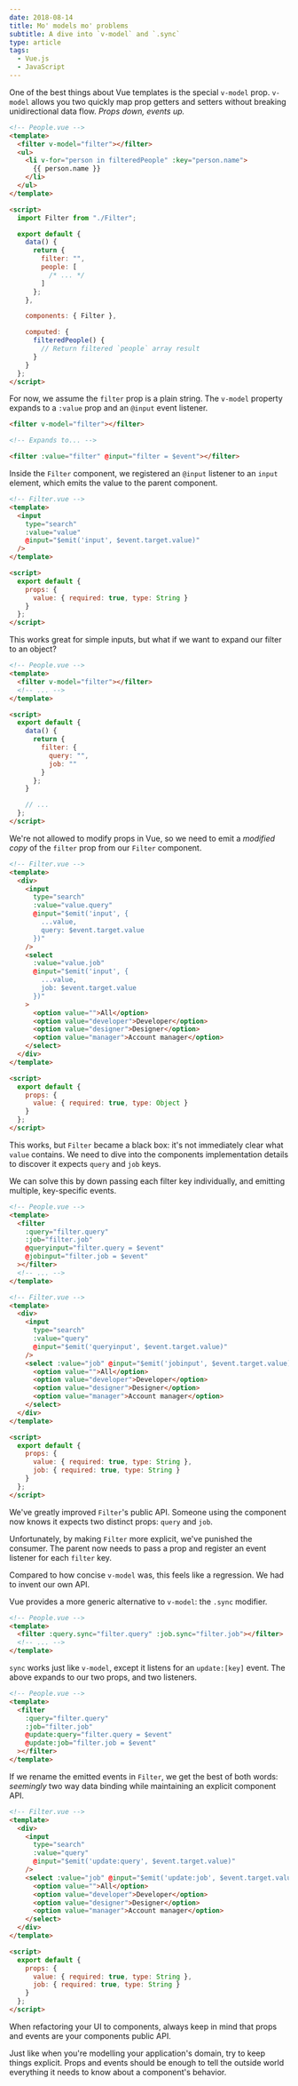```yaml
---
date: 2018-08-14
title: Mo' models mo' problems
subtitle: A dive into `v-model` and `.sync`
type: article
tags:
  - Vue.js
  - JavaScript
---
```


One of the best things about Vue templates is the special `v-model` prop. `v-model` allows you two quickly map prop getters and setters without breaking unidirectional data flow. _Props down, events up._

<!--more-->

```html
<!-- People.vue -->
<template>
  <filter v-model="filter"></filter>
  <ul>
    <li v-for="person in filteredPeople" :key="person.name">
      {{ person.name }}
    </li>
  </ul>
</template>

<script>
  import Filter from "./Filter";

  export default {
    data() {
      return {
        filter: "",
        people: [
          /* ... */
        ]
      };
    },

    components: { Filter },

    computed: {
      filteredPeople() {
        // Return filtered `people` array result
      }
    }
  };
</script>
```

For now, we assume the `filter` prop is a plain string. The `v-model` property expands to a `:value` prop and an `@input` event listener.

```html
<filter v-model="filter"></filter>

<!-- Expands to... -->

<filter :value="filter" @input="filter = $event"></filter>
```

Inside the `Filter` component, we registered an `@input` listener to an `input` element, which emits the value to the parent component.

```html
<!-- Filter.vue -->
<template>
  <input
    type="search"
    :value="value"
    @input="$emit('input', $event.target.value)"
  />
</template>

<script>
  export default {
    props: {
      value: { required: true, type: String }
    }
  };
</script>
```

This works great for simple inputs, but what if we want to expand our filter to an object?

```html
<!-- People.vue -->
<template>
  <filter v-model="filter"></filter>
  <!-- ... -->
</template>

<script>
  export default {
    data() {
      return {
        filter: {
          query: "",
          job: ""
        }
      };
    }

    // ...
  };
</script>
```

We're not allowed to modify props in Vue, so we need to emit a _modified copy_ of the `filter` prop from our `Filter` component.

```html
<!-- Filter.vue -->
<template>
  <div>
    <input
      type="search"
      :value="value.query"
      @input="$emit('input', {
        ...value,
        query: $event.target.value
      })"
    />
    <select
      :value="value.job"
      @input="$emit('input', {
        ...value,
        job: $event.target.value
      })"
    >
      <option value="">All</option>
      <option value="developer">Developer</option>
      <option value="designer">Designer</option>
      <option value="manager">Account manager</option>
    </select>
  </div>
</template>

<script>
  export default {
    props: {
      value: { required: true, type: Object }
    }
  };
</script>
```

This works, but `Filter` became a black box: it's not immediately clear what `value` contains. We need to dive into the components implementation details to discover it expects `query` and `job` keys.

We can solve this by down passing each filter key individually, and emitting multiple, key-specific events.

```html
<!-- People.vue -->
<template>
  <filter
    :query="filter.query"
    :job="filter.job"
    @queryinput="filter.query = $event"
    @jobinput="filter.job = $event"
  ></filter>
  <!-- ... -->
</template>
```

```html
<!-- Filter.vue -->
<template>
  <div>
    <input
      type="search"
      :value="query"
      @input="$emit('queryinput', $event.target.value)"
    />
    <select :value="job" @input="$emit('jobinput', $event.target.value)">
      <option value="">All</option>
      <option value="developer">Developer</option>
      <option value="designer">Designer</option>
      <option value="manager">Account manager</option>
    </select>
  </div>
</template>

<script>
  export default {
    props: {
      value: { required: true, type: String },
      job: { required: true, type: String }
    }
  };
</script>
```

We've greatly improved `Filter`'s public API. Someone using the component now knows it expects two distinct props: `query` and `job`.

Unfortunately, by making `Filter` more explicit, we've punished the consumer. The parent now needs to pass a prop and register an event listener for each `filter` key.

Compared to how concise `v-model` was, this feels like a regression. We had to invent our own API.

Vue provides a more generic alternative to `v-model`: the `.sync` modifier.

```html
<!-- People.vue -->
<template>
  <filter :query.sync="filter.query" :job.sync="filter.job"></filter>
  <!-- ... -->
</template>
```

`sync` works just like `v-model`, except it listens for an `update:[key]` event. The above expands to our two props, and two listeners.

```html
<!-- People.vue -->
<template>
  <filter
    :query="filter.query"
    :job="filter.job"
    @update:query="filter.query = $event"
    @update:job="filter.job = $event"
  ></filter>
</template>
```

If we rename the emitted events in `Filter`, we get the best of both words: _seemingly_ two way data binding while maintaining an explicit component API.

```html
<!-- Filter.vue -->
<template>
  <div>
    <input
      type="search"
      :value="query"
      @input="$emit('update:query', $event.target.value)"
    />
    <select :value="job" @input="$emit('update:job', $event.target.value)">
      <option value="">All</option>
      <option value="developer">Developer</option>
      <option value="designer">Designer</option>
      <option value="manager">Account manager</option>
    </select>
  </div>
</template>

<script>
  export default {
    props: {
      value: { required: true, type: String },
      job: { required: true, type: String }
    }
  };
</script>
```

When refactoring your UI to components, always keep in mind that props and events are your components public API.

Just like when you're modelling your application's domain, try to keep things explicit. Props and events should be enough to tell the outside world everything it needs to know about a component's behavior.
